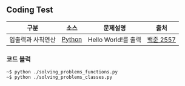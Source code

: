 ## Coding Test

|구분|소스|문제설명|출처|
|--|--|--|--|
|입출력과 사칙연산 |[Python](./2557.py) |Hello World!를 출력|[백준 2557](https://www.acmicpc.net/problem/2557)|

### 코드 블럭
```
~$ python ./solving_problems_functions.py
~$ python ./solving_problems_classes.py
```
